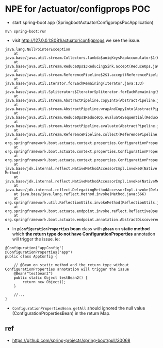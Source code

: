NPE for /actuator/configprops POC
==================================
* start spring-boot app (SpringbootActuatorConfigpropsPocApplication)

```
mvn spring-boot:run 
```


* visit http://127.0.0.1:8081/actuator/configprops we see the issue.

```
java.lang.NullPointerException
	at java.base/java.util.stream.Collectors.lambda$uniqKeysMapAccumulator$1(Collectors.java:177)
	at java.base/java.util.stream.ReduceOps$3ReducingSink.accept(ReduceOps.java:169)
	at java.base/java.util.stream.ReferencePipeline$2$1.accept(ReferencePipeline.java:177)
	at java.base/java.util.Iterator.forEachRemaining(Iterator.java:133)
	at java.base/java.util.Spliterators$IteratorSpliterator.forEachRemaining(Spliterators.java:1801)
	at java.base/java.util.stream.AbstractPipeline.copyInto(AbstractPipeline.java:484)
	at java.base/java.util.stream.AbstractPipeline.wrapAndCopyInto(AbstractPipeline.java:474)
	at java.base/java.util.stream.ReduceOps$ReduceOp.evaluateSequential(ReduceOps.java:913)
	at java.base/java.util.stream.AbstractPipeline.evaluate(AbstractPipeline.java:234)
	at java.base/java.util.stream.ReferencePipeline.collect(ReferencePipeline.java:578)
	at org.springframework.boot.actuate.context.properties.ConfigurationPropertiesReportEndpoint.describeBeans(ConfigurationPropertiesReportEndpoint.java:220)
	at org.springframework.boot.actuate.context.properties.ConfigurationPropertiesReportEndpoint.extract(ConfigurationPropertiesReportEndpoint.java:151)
	at org.springframework.boot.actuate.context.properties.ConfigurationPropertiesReportEndpoint.configurationProperties(ConfigurationPropertiesReportEndpoint.java:137)
	at java.base/jdk.internal.reflect.NativeMethodAccessorImpl.invoke0(Native Method)
	at java.base/jdk.internal.reflect.NativeMethodAccessorImpl.invoke(NativeMethodAccessorImpl.java:62)
	at java.base/jdk.internal.reflect.DelegatingMethodAccessorImpl.invoke(DelegatingMethodAccessorImpl.java:43)
	at java.base/java.lang.reflect.Method.invoke(Method.java:566)
	at org.springframework.util.ReflectionUtils.invokeMethod(ReflectionUtils.java:282)
	at org.springframework.boot.actuate.endpoint.invoke.reflect.ReflectiveOperationInvoker.invoke(ReflectiveOperationInvoker.java:74)
	at org.springframework.boot.actuate.endpoint.annotation.AbstractDiscoveredOperation.invoke(AbstractDiscoveredOperation.java:60)
```
* In **`@ConfigurationProperties` bean** class with **`@bean`** on **static method** which **the return type do not have ConfigurationProperties** annotation will trigger the issue.
ie:

```
@Configuration("appConfig")
@ConfigurationProperties("app")
public class AppConfig {

	// @Bean on static method and the return type without ConfigurationProperties annotation will trigger the issue
	@Bean("testbean2")
	public static Object testBean2() {
		return new Object();
	}
	
	//...
}
```

* `ConfigurationPropertiesBean.getAll` should ignored the null value (ConfigurationPropertiesBean) in the return Map.



## ref
* https://github.com/spring-projects/spring-boot/pull/30068

